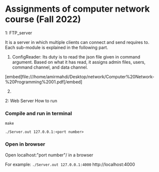 # Assignments of computer network course (Fall 2022)

1: FTP_server

It is a server in which multiple clients can connect and send requires to. Each sub-module is explained in the following part.

1) ConfigReader: Its duty is to read the json file given in command argument. Based on what it has read, it assigns admin files, users, command channel, and data channel. 

[embed]file:///home/amirmahdi/Desktop/network/Computer%20Network-%20Programming%2001.pdf[/embed]

2) 


2: Web Server
How to run
### Compile and run in terminal
```make```

```./Server.out 127.0.0.1:<port number>```

### Open in browser
Open localhost:"port number"/ in a browser

For example:
  ```./Server.out 127.0.0.1:4000```
   http://localhost:4000
